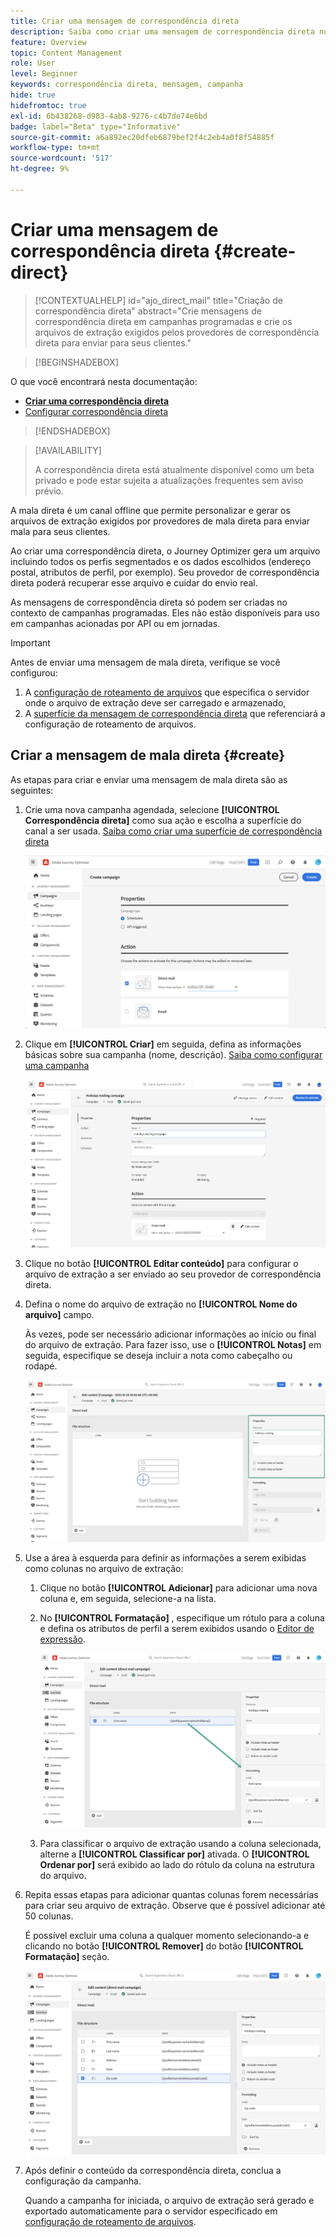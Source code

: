 ```yaml
---
title: Criar uma mensagem de correspondência direta
description: Saiba como criar uma mensagem de correspondência direta no Journey Optimizer
feature: Overview
topic: Content Management
role: User
level: Beginner
keywords: correspondência direta, mensagem, campanha
hide: true
hidefromtoc: true
exl-id: 6b438268-d983-4ab8-9276-c4b7de74e6bd
badge: label="Beta" type="Informative"
source-git-commit: a6a892ec20dfeb6879bef2f4c2eb4a0f8f54885f
workflow-type: tm+mt
source-wordcount: '517'
ht-degree: 9%

---
```


# Criar uma mensagem de correspondência direta {#create-direct}

>[!CONTEXTUALHELP]
>id="ajo_direct_mail"
>title="Criação de correspondência direta"
>abstract="Crie mensagens de correspondência direta em campanhas programadas e crie os arquivos de extração exigidos pelos provedores de correspondência direta para enviar para seus clientes."

>[!BEGINSHADEBOX]

O que você encontrará nesta documentação:

* **[Criar uma correspondência direta](create-direct-mail.md)**
* [Configurar correspondência direta](direct-mail-configuration.md)

>[!ENDSHADEBOX]

>[!AVAILABILITY]
>
>A correspondência direta está atualmente disponível como um beta privado e pode estar sujeita a atualizações frequentes sem aviso prévio.

A mala direta é um canal offline que permite personalizar e gerar os arquivos de extração exigidos por provedores de mala direta para enviar mala para seus clientes.

Ao criar uma correspondência direta, o Journey Optimizer gera um arquivo incluindo todos os perfis segmentados e os dados escolhidos (endereço postal, atributos de perfil, por exemplo). Seu provedor de correspondência direta poderá recuperar esse arquivo e cuidar do envio real.

As mensagens de correspondência direta só podem ser criadas no contexto de campanhas programadas. Eles não estão disponíveis para uso em campanhas acionadas por API ou em jornadas.

>[!IMPORTANT]
>
>Antes de enviar uma mensagem de mala direta, verifique se você configurou:
>
>1. A [configuração de roteamento de arquivos](../direct-mail/direct-mail-configuration.md#file-routing-configuration) que especifica o servidor onde o arquivo de extração deve ser carregado e armazenado,
>1. A [superfície da mensagem de correspondência direta](../direct-mail/direct-mail-configuration.md#direct-mail-surface) que referenciará a configuração de roteamento de arquivos.


## Criar a mensagem de mala direta {#create}

As etapas para criar e enviar uma mensagem de mala direta são as seguintes:

1. Crie uma nova campanha agendada, selecione **[!UICONTROL Correspondência direta]** como sua ação e escolha a superfície do canal a ser usada. [Saiba como criar uma superfície de correspondência direta](../direct-mail/direct-mail-configuration.md#direct-mail-surface)

   ![](assets/direct-mail-campaign.png)

1. Clique em **[!UICONTROL Criar]** em seguida, defina as informações básicas sobre sua campanha (nome, descrição). [Saiba como configurar uma campanha](../campaigns/create-campaign.md)

   ![](assets/direct-mail-edit.png)

1. Clique no botão **[!UICONTROL Editar conteúdo]** para configurar o arquivo de extração a ser enviado ao seu provedor de correspondência direta.

1. Defina o nome do arquivo de extração no **[!UICONTROL Nome do arquivo]** campo.

   Às vezes, pode ser necessário adicionar informações ao início ou final do arquivo de extração. Para fazer isso, use o **[!UICONTROL Notas]** em seguida, especifique se deseja incluir a nota como cabeçalho ou rodapé.

   <!--Click on the button to the right of the Output file field and enter the desired label. You can use personalization fields, content blocks and dynamic text (see Defining content). For example, you can complete the label with the delivery ID or the extraction date.-->

   ![](assets/direct-mail-properties.png)

1. Use a área à esquerda para definir as informações a serem exibidas como colunas no arquivo de extração:

   1. Clique no botão **[!UICONTROL Adicionar]** para adicionar uma nova coluna e, em seguida, selecione-a na lista.

   1. No **[!UICONTROL Formatação]** , especifique um rótulo para a coluna e defina os atributos de perfil a serem exibidos usando o [Editor de expressão](../personalization/personalization-build-expressions.md).

      ![](assets/direct-mail-content.png)

   1. Para classificar o arquivo de extração usando a coluna selecionada, alterne a **[!UICONTROL Classificar por]** ativada. O **[!UICONTROL Ordenar por]** será exibido ao lado do rótulo da coluna na estrutura do arquivo.

1. Repita essas etapas para adicionar quantas colunas forem necessárias para criar seu arquivo de extração. Observe que é possível adicionar até 50 colunas.

   É possível excluir uma coluna a qualquer momento selecionando-a e clicando no botão **[!UICONTROL Remover]** do botão **[!UICONTROL Formatação]** seção.

   ![](assets/direct-mail-complete.png)

1. Após definir o conteúdo da correspondência direta, conclua a configuração da campanha.

   Quando a campanha for iniciada, o arquivo de extração será gerado e exportado automaticamente para o servidor especificado em [configuração de roteamento de arquivos](../direct-mail/direct-mail-configuration.md).
